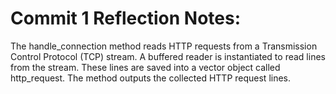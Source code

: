 # Commit 1 Reflection Notes:
The handle_connection method reads HTTP requests from a Transmission Control Protocol (TCP) stream. A buffered reader is instantiated to read lines from the stream. These lines are saved into a vector object called http_request. The method outputs the collected HTTP request lines.
